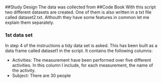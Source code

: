 ##Study Design
The data was collected from 
##Code Book
With this script two different datasets are created. One of them is also written in a txt file called dataset2.txt.
Althouth they have some features in common let me explain them separately.
### 1st data set
In step 4 of the instructions a tidy data set is asked. This has been built as a data frame called dataset1 in the script.
It contains the following columns:
* Activities: The measurement have been performed over five different activities. In this column I include, for each measurement, the name of the activity.
* Subject: There are 30 people 
